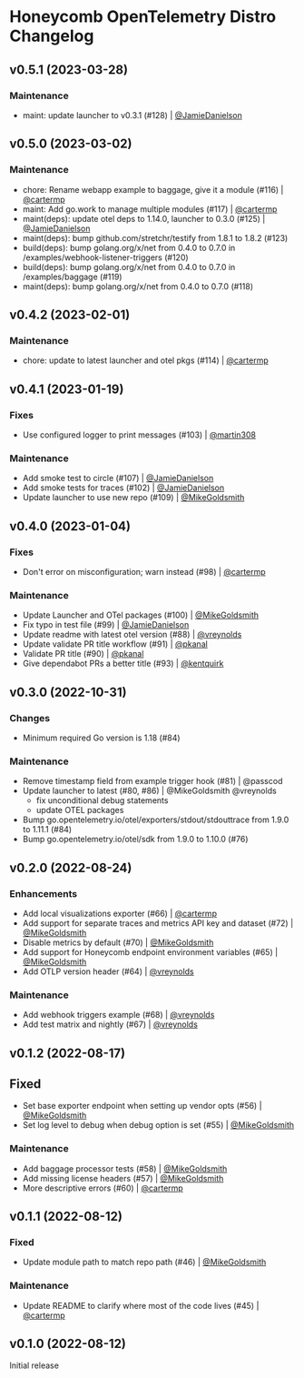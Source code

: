 # Honeycomb OpenTelemetry Distro Changelog

## v0.5.1 (2023-03-28)

### Maintenance

- maint: update launcher to v0.3.1 (#128) | [@JamieDanielson](https://github.com/jamiedanielson)

## v0.5.0 (2023-03-02)

### Maintenance

- chore: Rename webapp example to baggage, give it a module (#116) | [@cartermp](https://github.com/cartermp)
- maint: Add go.work to manage multiple modules (#117) | [@cartermp](https://github.com/cartermp)
- maint(deps): update otel deps to 1.14.0, launcher to 0.3.0 (#125) | [@JamieDanielson](https://github.com/jamiedanielson)
- maint(deps): bump github.com/stretchr/testify from 1.8.1 to 1.8.2 (#123)
- build(deps): bump golang.org/x/net from 0.4.0 to 0.7.0 in /examples/webhook-listener-triggers (#120)
- build(deps): bump golang.org/x/net from 0.4.0 to 0.7.0 in /examples/baggage (#119)
- maint(deps): bump golang.org/x/net from 0.4.0 to 0.7.0 (#118)

## v0.4.2 (2023-02-01)

### Maintenance

- chore: update to latest launcher and otel pkgs (#114) | [@cartermp](https://github.com/cartermp)

## v0.4.1 (2023-01-19)

### Fixes

- Use configured logger to print messages (#103) | [@martin308](https://github.com/martin308)

### Maintenance

- Add smoke test to circle (#107) | [@JamieDanielson](https://github.com/jamiedanielson)
- Add smoke tests for traces (#102) | [@JamieDanielson](https://github.com/jamiedanielson)
- Update launcher to use new repo (#109) | [@MikeGoldsmith](https://github.com/MikeGoldsmith)

## v0.4.0 (2023-01-04)

### Fixes

- Don't error on misconfiguration; warn instead (#98) | [@cartermp](https://github.com/cartermp)

### Maintenance

- Update Launcher and OTel packages (#100) | [@MikeGoldsmith](https://github.com/MikeGoldsmith)
- Fix typo in test file (#99) | [@JamieDanielson](https://github.com/jamiedanielson)
- Update readme with latest otel version (#88) | [@vreynolds](https://github.com/vreynolds)
- Update validate PR title workflow (#91) | [@pkanal](https://github.com/pkanal)
- Validate PR title (#90) | [@pkanal](https://github.com/pkanal)
- Give dependabot PRs a better title (#93) | [@kentquirk](https://github.com/kentquirk)

## v0.3.0 (2022-10-31)

### Changes

- Minimum required Go version is 1.18 (#84)

### Maintenance

- Remove timestamp field from example trigger hook (#81) | @passcod
- Update launcher to latest (#80, #86) | @MikeGoldsmith @vreynolds
  - fix unconditional debug statements
  - update OTEL packages
- Bump go.opentelemetry.io/otel/exporters/stdout/stdouttrace from 1.9.0 to 1.11.1 (#84)
- Bump go.opentelemetry.io/otel/sdk from 1.9.0 to 1.10.0 (#76)

## v0.2.0 (2022-08-24)

### Enhancements

- Add local visualizations exporter (#66) | [@cartermp](https://github.com/cartermp)
- Add support for separate traces and metrics API key and dataset (#72) | [@MikeGoldsmith](https://github.com/MikeGoldsmith)
- Disable metrics by default (#70) | [@MikeGoldsmith](https://github.com/MikeGoldsmith)
- Add support for Honeycomb endpoint environment variables (#65) | [@MikeGoldsmith](https://github.com/MikeGoldsmith)
- Add OTLP version header (#64) | [@vreynolds](https://github.com/vreynolds)

### Maintenance

- Add webhook triggers example (#68) | [@vreynolds](https://github.com/vreynolds)
- Add test matrix and nightly (#67) | [@vreynolds](https://github.com/vreynolds)

## v0.1.2 (2022-08-17)

## Fixed

- Set base exporter endpoint when setting up vendor opts (#56) | [@MikeGoldsmith](https://github.com/MikeGoldsmith)
- Set log level to debug when debug option is set (#55) | [@MikeGoldsmith](https://github.com/MikeGoldsmith)

### Maintenance

- Add baggage processor tests (#58) | [@MikeGoldsmith](https://github.com/MikeGoldsmith)
- Add missing license headers (#57) | [@MikeGoldsmith](https://github.com/MikeGoldsmith)
- More descriptive errors (#60) | [@cartermp](https://github.com/cartermp)

## v0.1.1 (2022-08-12)

### Fixed

- Update module path to match repo path (#46) | [@MikeGoldsmith](https://github.com/MikeGoldsmith)

### Maintenance

- Update README to clarify where most of the code lives (#45) | [@cartermp](https://github.com/cartermp)

## v0.1.0 (2022-08-12)

Initial release

